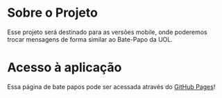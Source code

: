 # Sobre o Projeto

Esse projeto será destinado para as versões mobile, onde poderemos trocar mensagens de forma similar ao Bate-Papo da UOL.


# Acesso à aplicação
Essa página de bate papos pode ser acessada através do [GitHub Pages](https://tiagovota.github.io/Bate-Papo-UOL/)!